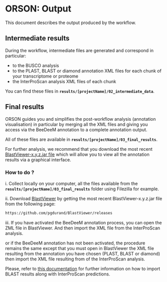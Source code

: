 # ORSON: Output

This document describes the output produced by the workflow.

## Intermediate results

During the workflow, intermediate files are generated and correspond in particular:
- to the BUSCO analysis
- to the PLAST, BLAST or diamond annotation XML files for each chunk of your transcriptome or proteome
- the InterProScan analysis XML files of each chunk 

You can find these files in **`results/[projectName]/02_intermediate_data`**.

## Final results

ORSON guides you and simplifies the post-workflow analysis (annotation visualisation) in particular by merging all the XML files and giving you access via the BeeDeeM annotation to a complete annotation output.

All of these files are available in **`results/[projectName]/03_final_results`**.

For further analysis, we recommend that you download the most recent [BlastViewer-x.y.z.jar file](https://github.com/pgdurand/BlastViewer/releases) which will allow you to view all the annotation results via a graphical interface.

### How to do ?

i. Collect locally on your computer, all the files available from the **`results/[projectName]/03_final_results`** folder using Filezilla for example.
 
ii. Download [BlastViewer](https://github.com/pgdurand/BlastViewer/releases) by getting the most recent BlastViewer-x.y.z.jar file from the following page:

```bash
https://github.com/pgdurand/BlastViewer/releases
```

iii. If you have activated the BeeDeeM annotation process, you can open the ZML file in BlastViewer. And then import the XML file from the InterProScan analysis.

or if the BeeDeeM annotation has not been activated, the procedure remains the same except that you must open in BlastViewer the XML file resulting from the annotation you have chosen (PLAST, BLAST or diamond) then import the XML file resulting from of the InterProScan analysis.

Please, refer to [this documentation](https://github.com/pgdurand/BlastViewer/wiki/InterProScan-data-import) for further information on how to import BLAST results along with InterProScan predictions.
